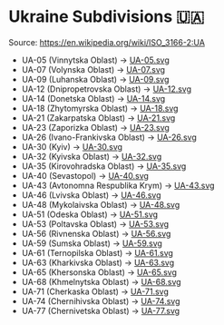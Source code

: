 # Ukraine Subdivisions 🇺🇦

Source: https://en.wikipedia.org/wiki/ISO_3166-2:UA

* UA-05 (Vinnytska Oblast) -> [UA-05.svg](https://github.com/amckenna41/iso3166-flag-icons/blob/main/iso3166-2-icons/UA/UA-05.svg)
* UA-07 (Volynska Oblast) -> [UA-07.svg](https://github.com/amckenna41/iso3166-flag-icons/blob/main/iso3166-2-icons/UA/UA-07.svg)
* UA-09 (Luhanska Oblast) -> [UA-09.svg](https://github.com/amckenna41/iso3166-flag-icons/blob/main/iso3166-2-icons/UA/UA-09.svg)
* UA-12 (Dnipropetrovska Oblast) -> [UA-12.svg](https://github.com/amckenna41/iso3166-flag-icons/blob/main/iso3166-2-icons/UA/UA-12.svg)
* UA-14 (Donetska Oblast) -> [UA-14.svg](https://github.com/amckenna41/iso3166-flag-icons/blob/main/iso3166-2-icons/UA/UA-14.svg)
* UA-18 (Zhytomyrska Oblast) -> [UA-18.svg](https://github.com/amckenna41/iso3166-flag-icons/blob/main/iso3166-2-icons/UA/UA-18.svg)
* UA-21 (Zakarpatska Oblast) -> [UA-21.svg](https://github.com/amckenna41/iso3166-flag-icons/blob/main/iso3166-2-icons/UA/UA-21.svg)
* UA-23 (Zaporizka Oblast) -> [UA-23.svg](https://github.com/amckenna41/iso3166-flag-icons/blob/main/iso3166-2-icons/UA/UA-23.svg)
* UA-26 (Ivano-Frankivska Oblast) -> [UA-26.svg](https://github.com/amckenna41/iso3166-flag-icons/blob/main/iso3166-2-icons/UA/UA-26.svg)
* UA-30 (Kyiv) -> [UA-30.svg](https://github.com/amckenna41/iso3166-flag-icons/blob/main/iso3166-2-icons/UA/UA-30.svg)
* UA-32 (Kyivska Oblast) -> [UA-32.svg](https://github.com/amckenna41/iso3166-flag-icons/blob/main/iso3166-2-icons/UA/UA-32.svg)
* UA-35 (Kirovohradska Oblast) -> [UA-35.svg](https://github.com/amckenna41/iso3166-flag-icons/blob/main/iso3166-2-icons/UA/UA-35.svg)
* UA-40 (Sevastopol) -> [UA-40.svg](https://github.com/amckenna41/iso3166-flag-icons/blob/main/iso3166-2-icons/UA/UA-40.svg)
* UA-43 (Avtonomna Respublika Krym) -> [UA-43.svg](https://github.com/amckenna41/iso3166-flag-icons/blob/main/iso3166-2-icons/UA/UA-43.svg)
* UA-46 (Lvivska Oblast) -> [UA-46.svg](https://github.com/amckenna41/iso3166-flag-icons/blob/main/iso3166-2-icons/UA/UA-46.svg)
* UA-48 (Mykolaivska Oblast) -> [UA-48.svg](https://github.com/amckenna41/iso3166-flag-icons/blob/main/iso3166-2-icons/UA/UA-48.svg)
* UA-51 (Odeska Oblast) -> [UA-51.svg](https://github.com/amckenna41/iso3166-flag-icons/blob/main/iso3166-2-icons/UA/UA-51.svg)
* UA-53 (Poltavska Oblast) -> [UA-53.svg](https://github.com/amckenna41/iso3166-flag-icons/blob/main/iso3166-2-icons/UA/UA-53.svg)
* UA-56 (Rivnenska Oblast) -> [UA-56.svg](https://github.com/amckenna41/iso3166-flag-icons/blob/main/iso3166-2-icons/UA/UA-56.svg)
* UA-59 (Sumska Oblast) -> [UA-59.svg](https://github.com/amckenna41/iso3166-flag-icons/blob/main/iso3166-2-icons/UA/UA-59.svg)
* UA-61 (Ternopilska Oblast) -> [UA-61.svg](https://github.com/amckenna41/iso3166-flag-icons/blob/main/iso3166-2-icons/UA/UA-61.svg)
* UA-63 (Kharkivska Oblast) -> [UA-63.svg](https://github.com/amckenna41/iso3166-flag-icons/blob/main/iso3166-2-icons/UA/UA-63.svg)
* UA-65 (Khersonska Oblast) -> [UA-65.svg](https://github.com/amckenna41/iso3166-flag-icons/blob/main/iso3166-2-icons/UA/UA-65.svg)
* UA-68 (Khmelnytska Oblast) -> [UA-68.svg](https://github.com/amckenna41/iso3166-flag-icons/blob/main/iso3166-2-icons/UA/UA-68.svg)
* UA-71 (Cherkaska Oblast) -> [UA-71.svg](https://github.com/amckenna41/iso3166-flag-icons/blob/main/iso3166-2-icons/UA/UA-71.svg)
* UA-74 (Chernihivska Oblast) -> [UA-74.svg](https://github.com/amckenna41/iso3166-flag-icons/blob/main/iso3166-2-icons/UA/UA-74.svg)
* UA-77 (Chernivetska Oblast) -> [UA-77.svg](https://github.com/amckenna41/iso3166-flag-icons/blob/main/iso3166-2-icons/UA/UA-77.svg)
